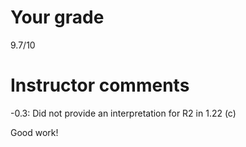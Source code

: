 # Your grade

9.7/10

# Instructor comments

-0.3: Did not provide an interpretation for R2 in 1.22 (c)

Good work!